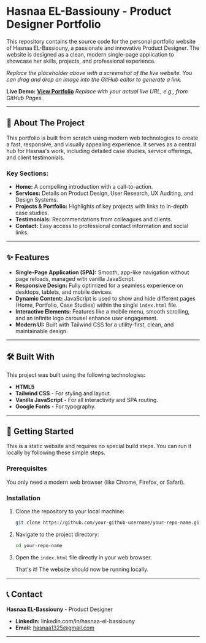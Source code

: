 # Hasnaa EL-Bassiouny - Product Designer Portfolio

This repository contains the source code for the personal portfolio website of Hasnaa EL-Bassiouny, a passionate and innovative Product Designer. The website is designed as a clean, modern single-page application to showcase her skills, projects, and professional experience.


*Replace the placeholder above with a screenshot of the live website. You can drag and drop an image into the GitHub editor to generate a link.*

**Live Demo:** [**View Portfolio**](https://hasnaaelbassiouny.github.io/Product-Designer/#home)
*Replace with your actual live URL, e.g., from GitHub Pages.*

---

## 🚀 About The Project

This portfolio is built from scratch using modern web technologies to create a fast, responsive, and visually appealing experience. It serves as a central hub for Hasnaa's work, including detailed case studies, service offerings, and client testimonials.

### Key Sections:
*   **Home:** A compelling introduction with a call-to-action.
*   **Services:** Details on Product Design, User Research, UX Auditing, and Design Systems.
*   **Projects & Portfolio:** Highlights of key projects with links to in-depth case studies.
*   **Testimonials:** Recommendations from colleagues and clients.
*   **Contact:** Easy access to professional contact information and social links.

---

## ✨ Features

*   **Single-Page Application (SPA):** Smooth, app-like navigation without page reloads, managed with vanilla JavaScript.
*   **Responsive Design:** Fully optimized for a seamless experience on desktops, tablets, and mobile devices.
*   **Dynamic Content:** JavaScript is used to show and hide different pages (Home, Portfolio, Case Studies) within the single `index.html` file.
*   **Interactive Elements:** Features like a mobile menu, smooth scrolling, and an infinite logo carousel enhance user engagement.
*   **Modern UI:** Built with Tailwind CSS for a utility-first, clean, and maintainable design.

---

## 🛠️ Built With

This project was built using the following technologies:

*   **HTML5**
*   **Tailwind CSS** - For styling and layout.
*   **Vanilla JavaScript** - For all interactivity and SPA routing.
*   **Google Fonts** - For typography.

---

## 🏁 Getting Started

This is a static website and requires no special build steps. You can run it locally by following these simple steps.

### Prerequisites

You only need a modern web browser (like Chrome, Firefox, or Safari).

### Installation

1.  Clone the repository to your local machine:
    ```sh
    git clone https://github.com/your-github-username/your-repo-name.git
    ```
2.  Navigate to the project directory:
    ```sh
    cd your-repo-name
    ```
3.  Open the `index.html` file directly in your web browser.

    That's it! The website should now be running locally.

---

## 📞 Contact

**Hasnaa EL-Bassiouny** - Product Designer

*   **LinkedIn:** linkedin.com/in/hasnaa-el-bassiouny
*   **Email:** hasnaa1325@gmail.com

---